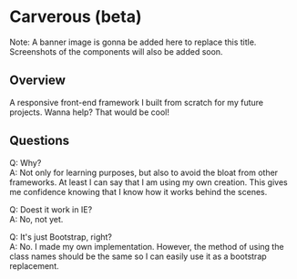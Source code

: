 # Carverous (beta)
Note: A banner image is gonna be added here to replace this title.
Screenshots of the components will also be added soon.

## Overview
A responsive front-end framework I built from scratch for my future projects.
Wanna help? That would be cool!

## Questions
Q: Why?<br>
A: Not only for learning purposes, but also to avoid the bloat from other frameworks.
At least I can say that I am using my own creation. This gives me confidence knowing that
I know how it works behind the scenes.

Q: Doest it work in IE?<br>
A: No, not yet.<br>

Q: It's just Bootstrap, right?<br>
A: No. I made my own implementation. However, the method of using the class names should be the same
so I can easily use it as a bootstrap replacement.


